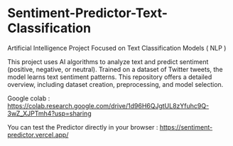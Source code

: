 # Sentiment-Predictor-Text-Classification

Artificial Intelligence Project Focused on Text Classification Models ( NLP )

This project uses AI algorithms to analyze text and predict sentiment (positive, negative, or neutral). Trained on a dataset of Twitter tweets, the model learns text sentiment patterns. This repository offers a detailed overview, including dataset creation, preprocessing, and model selection.

Google colab : https://colab.research.google.com/drive/1d96H6QJgtUL8zYfuhc9Q-3wZ_XJPTmh4?usp=sharing

You can test the Predictor directly in your browser : https://sentiment-predictor.vercel.app/
